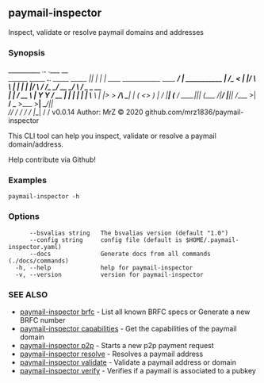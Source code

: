 ## paymail-inspector

Inspect, validate or resolve paymail domains and addresses

### Synopsis


__________                             .__.__    .___                                     __                
\______   \_____  ___.__. _____ _____  |__|  |   |   | ____   ____________   ____   _____/  |_  ___________ 
 |     ___/\__  \<   |  |/     \\__  \ |  |  |   |   |/    \ /  ___/\____ \_/ __ \_/ ___\   __\/  _ \_  __ \
 |    |     / __ \\___  |  Y Y  \/ __ \|  |  |__ |   |   |  \\___ \ |  |_> >  ___/\  \___|  | (  <_> )  | \/
 |____|    (____  / ____|__|_|  (____  /__|____/ |___|___|  /____  >|   __/ \___  >\___  >__|  \____/|__|   
                \/\/          \/     \/                   \/     \/ |__|        \/     \/     v0.0.14
Author: MrZ © 2020 github.com/mrz1836/paymail-inspector

This CLI tool can help you inspect, validate or resolve a paymail domain/address.

Help contribute via Github!


### Examples

```
paymail-inspector -h
```

### Options

```
      --bsvalias string   The bsvalias version (default "1.0")
      --config string     config file (default is $HOME/.paymail-inspector.yaml)
      --docs              Generate docs from all commands (./docs/commands)
  -h, --help              help for paymail-inspector
  -v, --version           version for paymail-inspector
```

### SEE ALSO

* [paymail-inspector brfc](paymail-inspector_brfc.md)	 - List all known BRFC specs or Generate a new BRFC number
* [paymail-inspector capabilities](paymail-inspector_capabilities.md)	 - Get the capabilities of the paymail domain
* [paymail-inspector p2p](paymail-inspector_p2p.md)	 - Starts a new p2p payment request
* [paymail-inspector resolve](paymail-inspector_resolve.md)	 - Resolves a paymail address
* [paymail-inspector validate](paymail-inspector_validate.md)	 - Validate a paymail address or domain
* [paymail-inspector verify](paymail-inspector_verify.md)	 - Verifies if a paymail is associated to a pubkey

